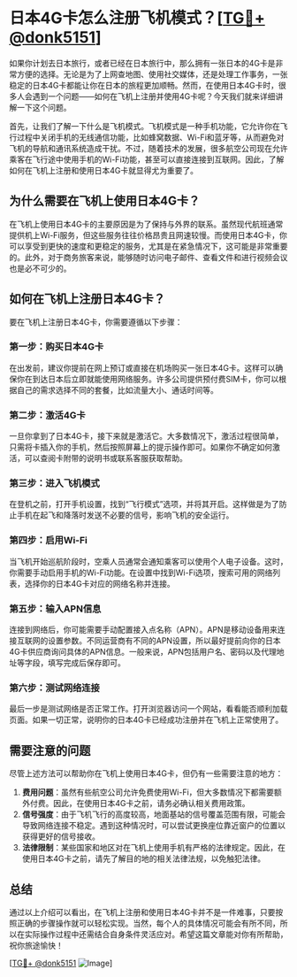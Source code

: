 # 日本4G卡怎么注册飞机模式？[[TG💪+ @donk5151](https://t.me/s/donk5151)]

如果你计划去日本旅行，或者已经在日本旅行中，那么拥有一张日本的4G卡是非常方便的选择。无论是为了上网查地图、使用社交媒体，还是处理工作事务，一张稳定的日本4G卡都能让你在日本的旅程更加顺畅。然而，在使用日本4G卡时，很多人会遇到一个问题——如何在飞机上注册并使用4G卡呢？今天我们就来详细讲解一下这个问题。

首先，让我们了解一下什么是飞机模式。飞机模式是一种手机功能，它允许你在飞行过程中关闭手机的无线通信功能，比如蜂窝数据、Wi-Fi和蓝牙等，从而避免对飞机的导航和通讯系统造成干扰。不过，随着技术的发展，很多航空公司现在允许乘客在飞行途中使用手机的Wi-Fi功能，甚至可以直接连接到互联网。因此，了解如何在飞机上注册和使用日本4G卡就显得尤为重要了。

## 为什么需要在飞机上使用日本4G卡？

在飞机上使用日本4G卡的主要原因是为了保持与外界的联系。虽然现代航班通常提供机上Wi-Fi服务，但这些服务往往价格昂贵且网速较慢。而使用日本4G卡，你可以享受到更快的速度和更稳定的服务，尤其是在紧急情况下，这可能是非常重要的。此外，对于商务旅客来说，能够随时访问电子邮件、查看文件和进行视频会议也是必不可少的。

## 如何在飞机上注册日本4G卡？

要在飞机上注册日本4G卡，你需要遵循以下步骤：

### 第一步：购买日本4G卡

在出发前，建议你提前在网上预订或直接在机场购买一张日本4G卡。这样可以确保你在到达日本后立即就能使用网络服务。许多公司提供预付费SIM卡，你可以根据自己的需求选择不同的套餐，比如流量大小、通话时间等。

### 第二步：激活4G卡

一旦你拿到了日本4G卡，接下来就是激活它。大多数情况下，激活过程很简单，只需将卡插入你的手机，然后按照屏幕上的提示操作即可。如果你不确定如何激活，可以查阅卡附带的说明书或联系客服获取帮助。

### 第三步：进入飞机模式

在登机之前，打开手机设置，找到“飞行模式”选项，并将其开启。这样做是为了防止手机在起飞和降落时发送不必要的信号，影响飞机的安全运行。

### 第四步：启用Wi-Fi

当飞机开始巡航阶段时，空乘人员通常会通知乘客可以使用个人电子设备。这时，你需要手动启用手机的Wi-Fi功能。在设置中找到Wi-Fi选项，搜索可用的网络列表，选择你的日本4G卡对应的网络名称并连接。

### 第五步：输入APN信息

连接到网络后，你可能需要手动配置接入点名称（APN）。APN是移动设备用来连接互联网的设置参数。不同运营商有不同的APN设置，所以最好提前向你的日本4G卡供应商询问具体的APN信息。一般来说，APN包括用户名、密码以及代理地址等字段，填写完成后保存即可。

### 第六步：测试网络连接

最后一步是测试网络是否正常工作。打开浏览器访问一个网站，看看能否顺利加载页面。如果一切正常，说明你的日本4G卡已经成功注册并在飞机上正常使用了。

## 需要注意的问题

尽管上述方法可以帮助你在飞机上使用日本4G卡，但仍有一些需要注意的地方：

1. **费用问题**：虽然有些航空公司允许免费使用Wi-Fi，但大多数情况下都需要额外付费。因此，在使用日本4G卡之前，请务必确认相关费用政策。
2. **信号强度**：由于飞机飞行的高度较高，地面基站的信号覆盖范围有限，可能会导致网络连接不稳定。遇到这种情况时，可以尝试更换座位靠近窗户的位置以获得更好的信号接收。
3. **法律限制**：某些国家和地区对在飞机上使用手机有严格的法律规定。因此，在使用日本4G卡之前，请先了解目的地的相关法律法规，以免触犯法律。

## 总结

通过以上介绍可以看出，在飞机上注册和使用日本4G卡并不是一件难事，只要按照正确的步骤操作就可以轻松实现。当然，每个人的具体情况可能会有所不同，所以在实际操作过程中还需结合自身条件灵活应对。希望这篇文章能对你有所帮助，祝你旅途愉快！

[[TG💪+ @donk5151](https://t.me/s/donk5151) ![Image](https://i.postimg.cc/rwNCRYN7/Snipaste-2025-04-30-17-27-05.png)]